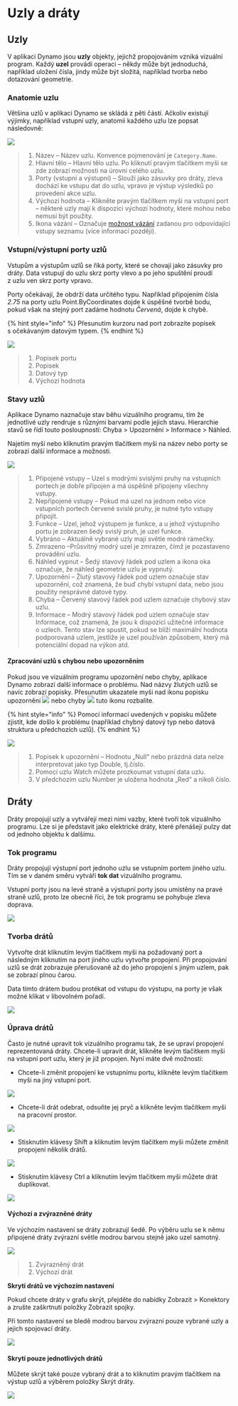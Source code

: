 # Uzly a dráty

## Uzly

V aplikaci Dynamo jsou **uzly** objekty, jejichž propojováním vzniká vizuální program. Každý **uzel** provádí operaci – někdy může být jednoduchá, například uložení čísla, jindy může být složitá, například tvorba nebo dotazování geometrie.

### Anatomie uzlu

Většina uzlů v aplikaci Dynamo se skládá z pěti částí. Ačkoliv existují výjimky, například vstupní uzly, anatomii každého uzlu lze popsat následovně:

![](images/nodesandwires-nodesanatomy.jpg)

> 1. Název – Název uzlu. Konvence pojmenování je `Category.Name`.
> 2. Hlavní tělo – Hlavní tělo uzlu. Po kliknutí pravým tlačítkem myši se zde zobrazí možnosti na úrovni celého uzlu.
> 3. Porty (vstupní a výstupní) – Slouží jako zásuvky pro dráty, zleva dochází ke vstupu dat do uzlu, vpravo je výstup výsledků po provedení akce uzlu.
> 4. Výchozí hodnota – Klikněte pravým tlačítkem myši na vstupní port – některé uzly mají k dispozici výchozí hodnoty, které mohou nebo nemusí být použity.
> 5. Ikona vázání – Označuje [možnost vázání](../5\_essential\_nodes\_and\_concepts/5-4\_designing-with-lists/1-whats-a-list.md#lacing) zadanou pro odpovídající vstupy seznamu (více informací později).

### Vstupní/výstupní porty uzlů

Vstupům a výstupům uzlů se říká porty, které se chovají jako zásuvky pro dráty. Data vstupují do uzlu skrz porty vlevo a po jeho spuštění proudí z uzlu ven skrz porty vpravo.

Porty očekávají, že obdrží data určitého typu. Například připojením čísla _2.75_ na porty uzlu Point.ByCoordinates dojde k úspěšné tvorbě bodu, pokud však na stejný port zadáme hodnotu _Červená_, dojde k chybě.

{% hint style="info" %} Přesunutím kurzoru nad port zobrazíte popisek s očekávaným datovým typem. {% endhint %}

![](images/nodesandwires-nodesinputandtooltip.jpg)

> 1. Popisek portu
> 2. Popisek
> 3. Datový typ
> 4. Výchozí hodnota

### Stavy uzlů

Aplikace Dynamo naznačuje stav běhu vizuálního programu, tím že jednotlivé uzly rendruje s různými barvami podle jejich stavu. Hierarchie stavů se řídí touto posloupností: Chyba > Upozornění > Informace > Náhled.

Najetím myší nebo kliknutím pravým tlačítkem myši na název nebo porty se zobrazí další informace a možnosti.

![](../.gitbook/assets/nodesandwires-nodestates.png)

> 1. Připojené vstupy – Uzel s modrými svislými pruhy na vstupních portech je dobře připojen a má úspěšně připojeny všechny vstupy.
> 2. Nepřipojené vstupy – Pokud má uzel na jednom nebo více vstupních portech červené svislé pruhy, je nutné tyto vstupy připojit.
> 3. Funkce – Uzel, jehož výstupem je funkce, a u jehož výstupního portu je zobrazen šedý svislý pruh, je uzel funkce.
> 4. Vybráno – Aktuálně vybrané uzly mají světle modré rámečky.
> 5. Zmrazeno –Průsvitný modrý uzel je zmrazen, čímž je pozastaveno provádění uzlu.
> 6. Náhled vypnut – Šedý stavový řádek pod uzlem a ikona oka <img src="images/nodesandwires-previewoff.jpg" alt="" data-size="line"> označuje, že náhled geometrie uzlu je vypnutý.
> 7. Upozornění – Žlutý stavový řádek pod uzlem označuje stav upozornění, což znamená, že buď chybí vstupní data, nebo jsou použity nesprávné datové typy.
> 8. Chyba – Červený stavový řádek pod uzlem označuje chybový stav uzlu.
> 9. Informace – Modrý stavový řádek pod uzlem označuje stav Informace, což znamená, že jsou k dispozici užitečné informace o uzlech. Tento stav lze spustit, pokud se blíží maximální hodnota podporovaná uzlem, jestliže je uzel používán způsobem, který má potenciální dopad na výkon atd.

#### Zpracování uzlů s chybou nebo upozorněním

Pokud jsou ve vizuálním programu upozornění nebo chyby, aplikace Dynamo zobrazí další informace o problému. Nad názvy žlutých uzlů se navíc zobrazí popisky. Přesunutím ukazatele myši nad ikonu popisku upozornění ![](images/nodesandwires-nodewarningicon.png) nebo chyby ![](images/nodesandwires-nodeerroricon.png) tuto ikonu rozbalíte.

{% hint style="info" %} Pomocí informací uvedených v popisku můžete zjistit, kde došlo k problému (například chybný datový typ nebo datová struktura u předchozích uzlů). {% endhint %}

![](images/nodesandwires-nodeswithwarningtooltip.jpg)

> 1. Popisek k upozornění – Hodnotu „Null“ nebo prázdná data nelze interpretovat jako typ Double, tj.číslo.
> 2. Pomocí uzlu Watch můžete prozkoumat vstupní data uzlu.
> 3. V předchozím uzlu Number je uložena hodnota „Red“ a nikoli číslo.

## Dráty

Dráty propojují uzly a vytvářejí mezi nimi vazby, které tvoří tok vizuálního programu. Lze si je představit jako elektrické dráty, které přenášejí pulzy dat od jednoho objektu k dalšímu.

### Tok programu <a href="#program-flow" id="program-flow"></a>

Dráty propojují výstupní port jednoho uzlu se vstupním portem jiného uzlu. Tím se v daném směru vytváří **tok dat** vizuálního programu.

Vstupní porty jsou na levé straně a výstupní porty jsou umístěny na pravé straně uzlů, proto lze obecně říci, že tok programu se pohybuje zleva doprava.

![](images/nodesandwires-flowofdata.jpg)

### Tvorba drátů <a href="#creating-wires" id="creating-wires"></a>

Vytvořte drát kliknutím levým tlačítkem myši na požadovaný port a následným kliknutím na port jiného uzlu vytvořte propojení. Při propojování uzlů se drát zobrazuje přerušovaně až do jeho propojení s jiným uzlem, pak se zobrazí plnou čarou.

Data tímto drátem budou protékat od vstupu do výstupu, na porty je však možné klikat v libovolném pořadí.

![](images/nodesandwires-creatingawire.gif)

### Úprava drátů<a href="#editing-wires" id="editing-wires"></a>

Často je nutné upravit tok vizuálního programu tak, že se upraví propojení reprezentovaná dráty. Chcete-li upravit drát, klikněte levým tlačítkem myši na vstupní port uzlu, který je již propojen. Nyní máte dvě možnosti:

* Chcete-li změnit propojení ke vstupnímu portu, klikněte levým tlačítkem myši na jiný vstupní port.

![](images/nodesandwires-editwirechangeport(2).gif)

* Chcete-li drát odebrat, odsuňte jej pryč a klikněte levým tlačítkem myši na pracovní prostor.

![](images/nodesandwires-editwiresremove.gif)

* Stisknutím klávesy Shift a kliknutím levým tlačítkem myši můžete změnit propojení několik drátů.

![](images/nodesandwires-editmultiports.gif)

* Stisknutím klávesy Ctrl a kliknutím levým tlačítkem myši můžete drát duplikovat.

![](images/nodesandwires-duplicatewire.gif)

#### Výchozí a zvýrazněné dráty <a href="#wire-previews" id="wire-previews"></a>

Ve výchozím nastavení se dráty zobrazují šedě. Po výběru uzlu se k němu připojené dráty zvýrazní světle modrou barvou stejně jako uzel samotný.

![](images/nodesandwires-defaultvshighlightedwires.jpg)

> 1. Zvýrazněný drát
> 2. Výchozí drát

**Skrytí drátů ve výchozím nastavení**

Pokud chcete dráty v grafu skrýt, přejděte do nabídky Zobrazit > Konektory a zrušte zaškrtnutí položky Zobrazit spojky.

Při tomto nastavení se bledě modrou barvou zvýrazní pouze vybrané uzly a jejich spojovací dráty.

![](images/nodesandwires-hidewiressetting(1).gif)

#### Skrytí pouze jednotlivých drátů

Můžete skrýt také pouze vybraný drát a to kliknutím pravým tlačítkem na výstup uzlů a výběrem položky Skrýt dráty.

![](images/nodesandwires-hideselectedwire.gif)
